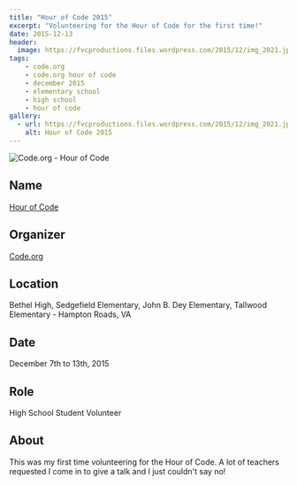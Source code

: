 ```yaml
---
title: "Hour of Code 2015"
excerpt: "Volunteering for the Hour of Code for the first time!"
date: 2015-12-13
header:
  image: https://fvcproductions.files.wordpress.com/2015/12/img_2021.jpg
tags:
    - code.org
    - code.org hour of code
    - december 2015
    - elementary school
    - high school
    - hour of code
gallery:
  - url: https://fvcproductions.files.wordpress.com/2015/12/img_2021.jpg
    alt: Hour of Code 2015
---
```


![Code.org - Hour of Code](https://fvcproductions.files.wordpress.com/2015/11/codeorg.png)

## Name

<a  title="Hour of Code" href="https://hourofcode.com" target="_blank" rel="noopener">Hour of Code</a>

## Organizer

[Code.org](https://code.org)

## Location

Bethel High, Sedgefield Elementary, John B. Dey Elementary, Tallwood Elementary - Hampton Roads, VA

## Date

December 7th to 13th, 2015

## Role

High School Student Volunteer

## About

This was my first time volunteering for the Hour of Code. A lot of teachers requested I come in to give a talk and I just couldn't say no!